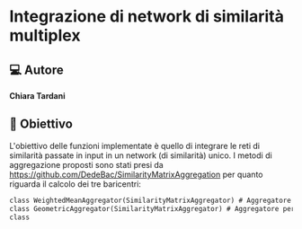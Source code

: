 # Integrazione di network di similarità multiplex
## 💻 Autore 
**Chiara Tardani**
## 🚀 Obiettivo
L'obiettivo delle funzioni implementate è quello di integrare le reti di similarità passate in input in un network (di similarità) unico. I metodi di aggregazione proposti sono stati presi da <https://github.com/DedeBac/SimilarityMatrixAggregation> per quanto riguarda il calcolo dei tre baricentri: 
```markdown
class WeightedMeanAggregator(SimilarityMatrixAggregator) # Aggregatore per la media aritmetica pesata di Frobenius
class GeometricAggregator(SimilarityMatrixAggregator) # Aggregatore per la media geometrica Riemanniana
class 
    

